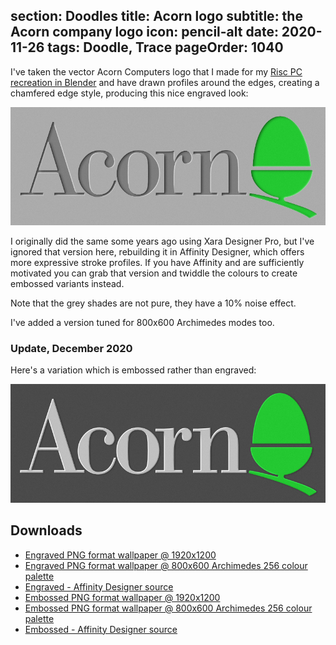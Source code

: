 section: Doodles
title: Acorn logo
subtitle: the Acorn company logo
icon: pencil-alt
date: 2020-11-26
tags: Doodle, Trace
pageOrder: 1040
----

I've taken the vector Acorn Computers logo that I made for my [Risc PC recreation in Blender](blendrpc.html) and have drawn profiles around the edges, creating a chamfered edge style, producing this nice engraved look:

![Acorn logo](acorn/acorn-chamfered.figure.png)

I originally did the same some years ago using Xara Designer Pro, but I've ignored that version here, rebuilding it in Affinity Designer, which offers more expressive stroke profiles. If you have Affinity and are sufficiently motivated you can grab that version and twiddle the colours to create embossed variants instead.

Note that the grey shades are not pure, they have a 10% noise effect.

I've added a version tuned for 800x600 Archimedes modes too.

### Update, December 2020

Here's a variation which is embossed rather than engraved:

![Acorn logo](acorn/acorn-chamfered-out.figure.png)

## Downloads

* [Engraved PNG format wallpaper @ 1920x1200](acorn/acorn-chamfered.1920x1200.png)
* [Engraved PNG format wallpaper @ 800x600 Archimedes 256 colour palette](acorn/acorn-chamfered.800x600.arc.png)
* [Engraved - Affinity Designer source](acorn/acorn-chamfered.afdesign)
* [Embossed PNG format wallpaper @ 1920x1200](acorn/acorn-chamfered-out.1920x1200.png)
* [Embossed PNG format wallpaper @ 800x600 Archimedes 256 colour palette](acorn/acorn-chamfered-out.800x600.arc.png)
* [Embossed - Affinity Designer source](acorn/acorn-chamfered-out.afdesign)
